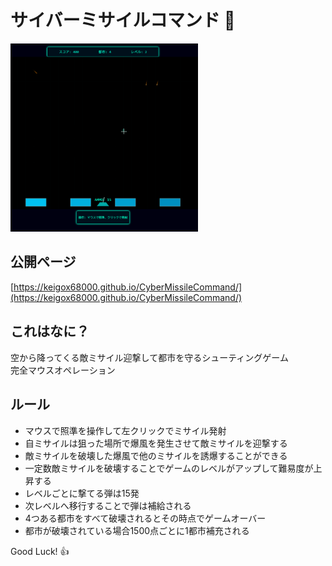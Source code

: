 # サイバーミサイルコマンド 🚀
<img src="cmc.gif" alt="screenshot" width="300">

##   公開ページ
 [https://keigox68000.github.io/CyberMissileCommand/](https://keigox68000.github.io/CyberMissileCommand/)

## これはなに？

 空から降ってくる敵ミサイル迎撃して都市を守るシューティングゲーム  
 完全マウスオペレーション

## ルール

- マウスで照準を操作して左クリックでミサイル発射
- 自ミサイルは狙った場所で爆風を発生させて敵ミサイルを迎撃する
- 敵ミサイルを破壊した爆風で他のミサイルを誘爆することができる
- 一定数敵ミサイルを破壊することでゲームのレベルがアップして難易度が上昇する
- レベルごとに撃てる弾は15発
- 次レベルへ移行することで弾は補給される
- 4つある都市をすべて破壊されるとその時点でゲームオーバー
- 都市が破壊されている場合1500点ごとに1都市補充される

Good Luck! 👍